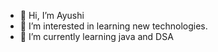- 👋 Hi, I’m Ayushi 
- 👀 I’m interested in learning new technologies.
- 🌱 I’m currently learning java and DSA

<!---
a-tanvi/a-tanvi is a ✨ special ✨ repository because its `README.md` (this file) appears on your GitHub profile.
You can click the Preview link to take a look at your changes.
--->
